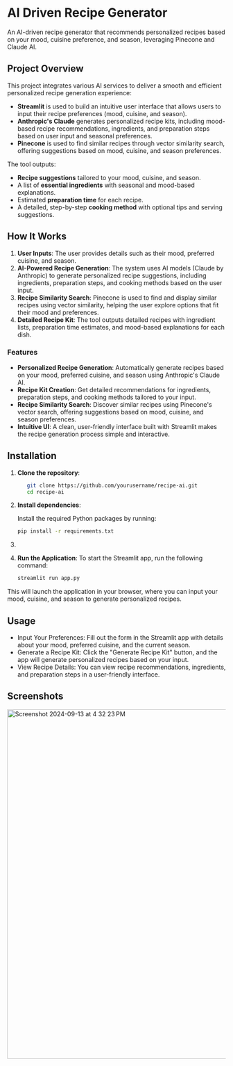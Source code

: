 # AI Driven Recipe Generator
An AI-driven recipe generator that recommends personalized recipes based on your mood, cuisine preference, and season, leveraging Pinecone and Claude AI.

## Project Overview
This project integrates various AI services to deliver a smooth and efficient personalized recipe generation experience:
- **Streamlit** is used to build an intuitive user interface that allows users to input their recipe preferences (mood, cuisine, and season).
- **Anthropic's Claude** generates personalized recipe kits, including mood-based recipe recommendations, ingredients, and preparation steps based on user input and seasonal preferences.
- **Pinecone**  is used to find similar recipes through vector similarity search, offering suggestions based on mood, cuisine, and season preferences.

The tool outputs:
- **Recipe suggestions** tailored to your mood, cuisine, and season.
- A list of **essential ingredients** with seasonal and mood-based explanations.
- Estimated **preparation time** for each recipe.
- A detailed, step-by-step **cooking method** with optional tips and serving suggestions.

## How It Works
1. **User Inputs**: The user provides details such as their mood, preferred cuisine, and season.
2. **AI-Powered Recipe Generation**: The system uses AI models (Claude by Anthropic) to generate personalized recipe suggestions, including ingredients, preparation steps, and cooking methods based on the user input.
3. **Recipe Similarity Search**: Pinecone is used to find and display similar recipes using vector similarity, helping the user explore options that fit their mood and preferences.
4. **Detailed Recipe Kit**: The tool outputs detailed recipes with ingredient lists, preparation time estimates, and mood-based explanations for each dish.

### Features
- **Personalized Recipe Generation**: Automatically generate recipes based on your mood, preferred cuisine, and season using Anthropic's Claude AI.
- **Recipe Kit Creation**: Get detailed recommendations for ingredients, preparation steps, and cooking methods tailored to your input.
- **Recipe Similarity Search**: Discover similar recipes using Pinecone's vector search, offering suggestions based on mood, cuisine, and season preferences.
- **Intuitive UI**: A clean, user-friendly interface built with Streamlit makes the recipe generation process simple and interactive.

## Installation
1. **Clone the repository**:

   ```bash
      git clone https://github.com/yourusername/recipe-ai.git
      cd recipe-ai

2. **Install dependencies**:

   Install the required Python packages by running:
   ```bash
   pip install -r requirements.txt

3.
4. **Run the Application**:
   To start the Streamlit app, run the following command:
   ```bash
   streamlit run app.py

This will launch the application in your browser, where you can input your mood, cuisine, and season to generate personalized recipes.

## Usage
- Input Your Preferences: Fill out the form in the Streamlit app with details about your mood, preferred cuisine, and the current season.
- Generate a Recipe Kit: Click the "Generate Recipe Kit" button, and the app will generate personalized recipes based on your input.
- View Recipe Details: You can view recipe recommendations, ingredients, and preparation steps in a user-friendly interface.

## Screenshots
<img width="804" alt="Screenshot 2024-09-13 at 4 32 23 PM" src="https://github.com/user-attachments/assets/9df142d9-bc23-4e43-b3e1-562153efaae9">

